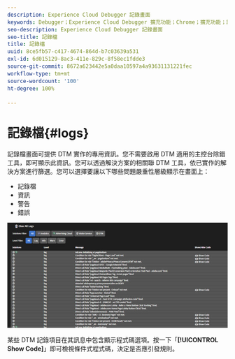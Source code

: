 ```yaml
---
description: Experience Cloud Debugger 記錄畫面
keywords: Debugger；Experience Cloud Debugger 擴充功能；Chrome；擴充功能；記錄檔
seo-description: Experience Cloud Debugger 記錄畫面
seo-title: 記錄檔
title: 記錄檔
uuid: 8ce5fb57-c417-4674-864d-b7c03639a531
exl-id: 6d015129-8ac3-411e-829c-8f58ec1fdde3
source-git-commit: 8672a623442e5a0daa10597a4a93631131221fec
workflow-type: tm+mt
source-wordcount: '100'
ht-degree: 100%

---
```


# 記錄檔{#logs}

記錄檔畫面可提供 DTM 實作的專用資訊。您不需要啟用 DTM 適用的主控台除錯工具，即可顯示此資訊。您可以透過解決方案的相關聯 DTM 工具，依已實作的解決方案進行篩選。您可以選擇要讓以下哪些問題嚴重性層級顯示在畫面上：

* 記錄檔
* 資訊
* 警告
* 錯誤

![](assets/logs.jpg)

某些 DTM 記錄項目在其訊息中包含顯示程式碼選項。按一下「**[!UICONTROL Show Code]**」即可檢視條件式程式碼，決定是否應引發規則。
